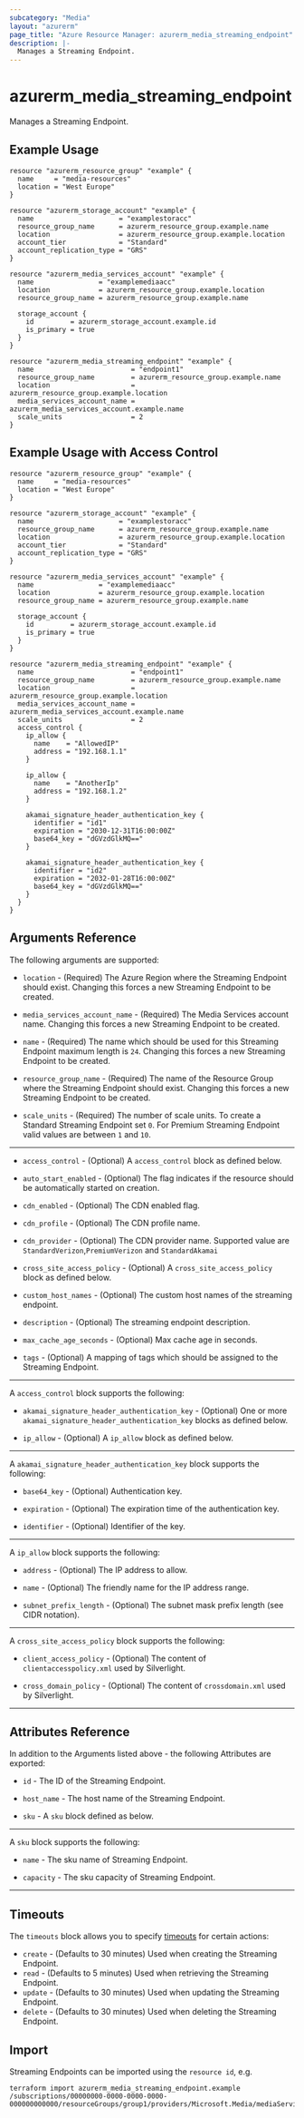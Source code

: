 ```yaml
---
subcategory: "Media"
layout: "azurerm"
page_title: "Azure Resource Manager: azurerm_media_streaming_endpoint"
description: |-
  Manages a Streaming Endpoint.
---
```


# azurerm_media_streaming_endpoint

Manages a Streaming Endpoint.

## Example Usage

```hcl
resource "azurerm_resource_group" "example" {
  name     = "media-resources"
  location = "West Europe"
}

resource "azurerm_storage_account" "example" {
  name                     = "examplestoracc"
  resource_group_name      = azurerm_resource_group.example.name
  location                 = azurerm_resource_group.example.location
  account_tier             = "Standard"
  account_replication_type = "GRS"
}

resource "azurerm_media_services_account" "example" {
  name                = "examplemediaacc"
  location            = azurerm_resource_group.example.location
  resource_group_name = azurerm_resource_group.example.name

  storage_account {
    id         = azurerm_storage_account.example.id
    is_primary = true
  }
}

resource "azurerm_media_streaming_endpoint" "example" {
  name                        = "endpoint1"
  resource_group_name         = azurerm_resource_group.example.name
  location                    = azurerm_resource_group.example.location
  media_services_account_name = azurerm_media_services_account.example.name
  scale_units                 = 2
}
```

## Example Usage with Access Control

```hcl
resource "azurerm_resource_group" "example" {
  name     = "media-resources"
  location = "West Europe"
}

resource "azurerm_storage_account" "example" {
  name                     = "examplestoracc"
  resource_group_name      = azurerm_resource_group.example.name
  location                 = azurerm_resource_group.example.location
  account_tier             = "Standard"
  account_replication_type = "GRS"
}

resource "azurerm_media_services_account" "example" {
  name                = "examplemediaacc"
  location            = azurerm_resource_group.example.location
  resource_group_name = azurerm_resource_group.example.name

  storage_account {
    id         = azurerm_storage_account.example.id
    is_primary = true
  }
}

resource "azurerm_media_streaming_endpoint" "example" {
  name                        = "endpoint1"
  resource_group_name         = azurerm_resource_group.example.name
  location                    = azurerm_resource_group.example.location
  media_services_account_name = azurerm_media_services_account.example.name
  scale_units                 = 2
  access_control {
    ip_allow {
      name    = "AllowedIP"
      address = "192.168.1.1"
    }

    ip_allow {
      name    = "AnotherIp"
      address = "192.168.1.2"
    }

    akamai_signature_header_authentication_key {
      identifier = "id1"
      expiration = "2030-12-31T16:00:00Z"
      base64_key = "dGVzdGlkMQ=="
    }

    akamai_signature_header_authentication_key {
      identifier = "id2"
      expiration = "2032-01-28T16:00:00Z"
      base64_key = "dGVzdGlkMQ=="
    }
  }
}
```

## Arguments Reference

The following arguments are supported:

* `location` - (Required) The Azure Region where the Streaming Endpoint should exist. Changing this forces a new Streaming Endpoint to be created.

* `media_services_account_name` - (Required) The Media Services account name. Changing this forces a new Streaming Endpoint to be created.

* `name` - (Required) The name which should be used for this Streaming Endpoint maximum length is `24`. Changing this forces a new Streaming Endpoint to be created.

* `resource_group_name` - (Required) The name of the Resource Group where the Streaming Endpoint should exist. Changing this forces a new Streaming Endpoint to be created.

* `scale_units` - (Required) The number of scale units. To create a Standard Streaming Endpoint set `0`. For Premium Streaming Endpoint valid values are between `1` and `10`.

---

* `access_control` - (Optional) A `access_control` block as defined below.

* `auto_start_enabled` - (Optional) The flag indicates if the resource should be automatically started on creation.

* `cdn_enabled` - (Optional) The CDN enabled flag.

* `cdn_profile` - (Optional) The CDN profile name.

* `cdn_provider` - (Optional) The CDN provider name. Supported value are `StandardVerizon`,`PremiumVerizon` and `StandardAkamai`

* `cross_site_access_policy` - (Optional) A `cross_site_access_policy` block as defined below.

* `custom_host_names` - (Optional) The custom host names of the streaming endpoint.

* `description` - (Optional) The streaming endpoint description.

* `max_cache_age_seconds` - (Optional) Max cache age in seconds.

* `tags` - (Optional) A mapping of tags which should be assigned to the Streaming Endpoint.

---

A `access_control` block supports the following:

* `akamai_signature_header_authentication_key` - (Optional) One or more `akamai_signature_header_authentication_key` blocks as defined below.

* `ip_allow` - (Optional) A `ip_allow` block as defined below.

---

A `akamai_signature_header_authentication_key` block supports the following:

* `base64_key` - (Optional) Authentication key.

* `expiration` - (Optional) The expiration time of the authentication key.

* `identifier` - (Optional) Identifier of the key.

---

A `ip_allow` block supports the following:

* `address` - (Optional) The IP address to allow.

* `name` - (Optional) The friendly name for the IP address range.

* `subnet_prefix_length` - (Optional) The subnet mask prefix length (see CIDR notation).

---
A `cross_site_access_policy` block supports the following:

* `client_access_policy` - (Optional) The content of `clientaccesspolicy.xml` used by Silverlight.

* `cross_domain_policy` - (Optional) The content of `crossdomain.xml` used by Silverlight.

---

## Attributes Reference

In addition to the Arguments listed above - the following Attributes are exported:

* `id` - The ID of the Streaming Endpoint.

* `host_name` - The host name of the Streaming Endpoint.

* `sku` - A `sku` block defined as below.

---

A `sku` block supports the following:

* `name` - The sku name of Streaming Endpoint.

* `capacity` - The sku capacity of Streaming Endpoint.
 
---

## Timeouts

The `timeouts` block allows you to specify [timeouts](https://www.terraform.io/language/resources/syntax#operation-timeouts) for certain actions:

* `create` - (Defaults to 30 minutes) Used when creating the Streaming Endpoint.
* `read` - (Defaults to 5 minutes) Used when retrieving the Streaming Endpoint.
* `update` - (Defaults to 30 minutes) Used when updating the Streaming Endpoint.
* `delete` - (Defaults to 30 minutes) Used when deleting the Streaming Endpoint.

## Import

Streaming Endpoints can be imported using the `resource id`, e.g.

```shell
terraform import azurerm_media_streaming_endpoint.example /subscriptions/00000000-0000-0000-0000-000000000000/resourceGroups/group1/providers/Microsoft.Media/mediaServices/service1/streamingEndpoints/endpoint1
```
